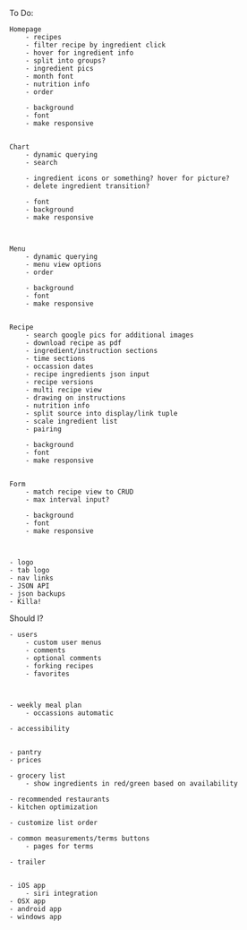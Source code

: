 To Do:

    Homepage
        - recipes
        - filter recipe by ingredient click
        - hover for ingredient info
        - split into groups?
        - ingredient pics
        - month font
        - nutrition info
        - order

        - background
        - font
        - make responsive


    Chart
        - dynamic querying
        - search

        - ingredient icons or something? hover for picture?
        - delete ingredient transition?

        - font
        - background
        - make responsive



    Menu
        - dynamic querying
        - menu view options
        - order

        - background
        - font
        - make responsive


    Recipe
        - search google pics for additional images
        - download recipe as pdf
        - ingredient/instruction sections
        - time sections
        - occassion dates
        - recipe ingredients json input
        - recipe versions
        - multi recipe view
        - drawing on instructions
        - nutrition info
        - split source into display/link tuple
        - scale ingredient list
        - pairing

        - background
        - font
        - make responsive


    Form
        - match recipe view to CRUD
        - max interval input?

        - background
        - font
        - make responsive



    - logo
    - tab logo
    - nav links
    - JSON API
    - json backups
    - Killa!




Should I?

    - users
        - custom user menus
        - comments
        - optional comments
        - forking recipes
        - favorites



    - weekly meal plan
        - occassions automatic

    - accessibility


    - pantry
    - prices

    - grocery list
        - show ingredients in red/green based on availability

    - recommended restaurants
    - kitchen optimization

    - customize list order

    - common measurements/terms buttons
        - pages for terms

    - trailer


    - iOS app
        - siri integration
    - OSX app
    - android app
    - windows app

